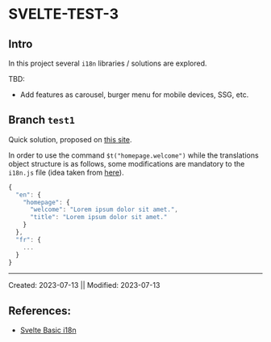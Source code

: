 # SVELTE-TEST-3

## Intro

In this project several `i18n` libraries / solutions are explored. 

TBD: 
- Add features as carousel, burger menu for mobile devices, SSG, etc.

## Branch `test1` 

Quick solution, proposed on [this site](https://svelte.dev/repl/de39de663ef2445b8fe17b79c500013b?version=4.0.5). 

In order to use the command `$t("homepage.welcome")` while the translations object structure is as follows, some modifications are mandatory to the `i18n.js` file (idea taken from [here](https://github.com/kaisermann/svelte-i18n/blob/main/src/shared/delve.ts)).
```js
{
  "en": {
    "homepage": {
      "welcome": "Lorem ipsum dolor sit amet.",
      "title": "Lorem ipsum dolor sit amet."
    }
  },
  "fr": {
    ...
  }
}
```
---
Created: 2023-07-13 || Modified: 2023-07-13

## References:

- [Svelte Basic i18n](https://svelte.dev/repl/de39de663ef2445b8fe17b79c500013b?version=4.0.5)